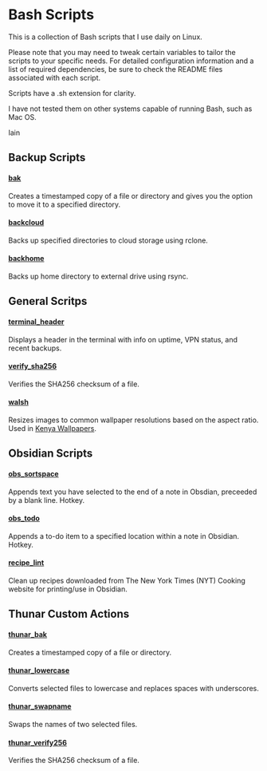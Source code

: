 # Bash Scripts

This is a collection of Bash scripts that I use daily on Linux.

Please note that you may need to tweak certain variables to tailor the scripts to your specific needs. For detailed configuration information and a list of required dependencies, be sure to check the README files associated with each script.

Scripts have a .sh extension for clarity. 

I have not tested them on other systems capable of running Bash, such as Mac OS.

Iain

## Backup Scripts 

#### [bak](backup-scripts/bak)
Creates a timestamped copy of a file or directory and gives you the option to move it to a specified directory.

#### [backcloud](backup-scripts/backcloud)
Backs up specified directories to cloud storage using rclone.

#### [backhome](backup-scripts/backhome)
Backs up home directory to external drive using rsync.

## General Scritps

#### [terminal_header](general-scripts/terminal_header)
Displays a header in the terminal with info on uptime, VPN status, and recent backups.

#### [verify_sha256](general-scripts/verify_sha256)
Verifies the SHA256 checksum of a file.

#### [walsh](general-scripts/walsh)
Resizes images to common wallpaper resolutions based on the aspect ratio. Used in [Kenya Wallpapers](https://github.com/KennedyIDK/kenya-wallpapers).

## Obsidian Scripts

#### [obs_sortspace](obsidian-scripts/obs_sortspace)
Appends text you have selected to the end of a note in Obsdian, preceeded by a blank line. Hotkey.

#### [obs_todo](obsidian-scripts/obs_todo)
Appends a to-do item to a specified location within a note in Obsidian. Hotkey.

#### [recipe_lint](obsidian-scripts/recipe_lint)
Clean up recipes downloaded from The New York Times (NYT) Cooking website for printing/use in Obsidian.

## Thunar Custom Actions

#### [thunar_bak](thunar-scripts/thunar_bak)
Creates a timestamped copy of a file or directory.

#### [thunar_lowercase](thunar-scripts/thunar_lowercase)
Converts selected files to lowercase and replaces spaces with underscores.

#### [thunar_swapname](thunar-scripts/thunar_swapname)
Swaps the names of two selected files.

#### [thunar_verify256](thunar-scripts/thunar_verify256)
Verifies the SHA256 checksum of a file.
